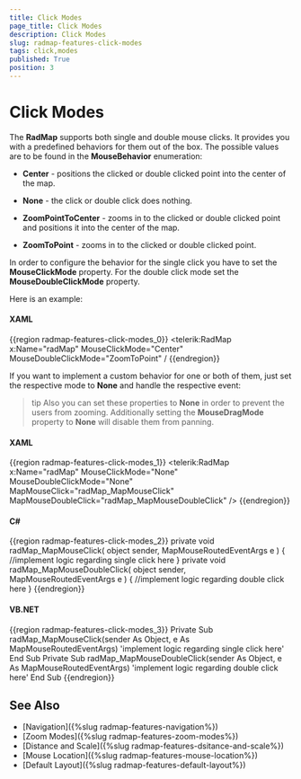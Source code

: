```yaml
---
title: Click Modes
page_title: Click Modes
description: Click Modes
slug: radmap-features-click-modes
tags: click,modes
published: True
position: 3
---
```


# Click Modes

The __RadMap__ supports both single and double mouse clicks. It provides you with a predefined behaviors for them out of the box. The possible values are to be found in the __MouseBehavior__ enumeration:

* __Center__ - positions the clicked or double clicked point into the center of the map.

* __None__ - the click or double click does nothing.

* __ZoomPointToCenter__ - zooms in to the clicked or double clicked point and positions it into the center of the map.

* __ZoomToPoint__ - zooms in to the clicked or double clicked point.

In order to configure the behavior for the single click you have to set the __MouseClickMode__ property. For the double click mode set the __MouseDoubleClickMode__ property.

Here is an example:

#### __XAML__
{{region radmap-features-click-modes_0}}
	<telerik:RadMap x:Name="radMap"
	                MouseClickMode="Center"
	                MouseDoubleClickMode="ZoomToPoint" /
{{endregion}}

If you want to implement a custom behavior for one or both of them, just set the respective mode to __None__ and handle the respective event:

>tip Also you can set these properties to __None__ in order to prevent the users from zooming. Additionally setting the __MouseDragMode__ property to __None__ will disable them from panning.

#### __XAML__
{{region radmap-features-click-modes_1}}
	<telerik:RadMap x:Name="radMap"
	                MouseClickMode="None"
	                MouseDoubleClickMode="None"
	                MapMouseClick="radMap_MapMouseClick"
	                MapMouseDoubleClick="radMap_MapMouseDoubleClick" />
{{endregion}}

#### __C#__
{{region radmap-features-click-modes_2}}
	private void radMap_MapMouseClick( object sender, MapMouseRoutedEventArgs e )
	{
	    //implement logic regarding single click here
	}
	private void radMap_MapMouseDoubleClick( object sender, MapMouseRoutedEventArgs e )
	{
	    //implement logic regarding double click here
	}
{{endregion}}

#### __VB.NET__
{{region radmap-features-click-modes_3}}
	Private Sub radMap_MapMouseClick(sender As Object, e As MapMouseRoutedEventArgs)
	 'implement logic regarding single click here'
	End Sub
	Private Sub radMap_MapMouseDoubleClick(sender As Object, e As MapMouseRoutedEventArgs)
	 'implement logic regarding double click here'
	End Sub
{{endregion}}

## See Also
 * [Navigation]({%slug radmap-features-navigation%})
 * [Zoom Modes]({%slug radmap-features-zoom-modes%})
 * [Distance and Scale]({%slug radmap-features-dsitance-and-scale%})
 * [Mouse Location]({%slug radmap-features-mouse-location%})
 * [Default Layout]({%slug radmap-features-default-layout%})